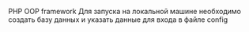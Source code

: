 PHP OOP framework 
Для запуска на локальной машине необходимо создать базу данных и указать данные для входа в файле config

 
